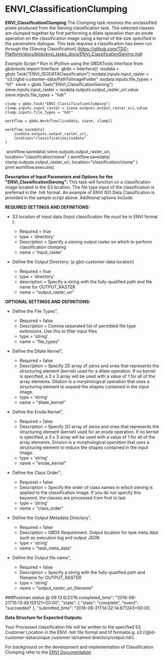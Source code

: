 # ENVI_ClassificationClumping

**ENVI_ClassificationClumping** The Clumping task resolves the unclassified pixels produced from the Sieving classification task.  The selected classes are clumped together by first performing a dilate operation then an erode operation on the classification image using a kernel of the size specified in the parameters dialogue.  This task requires a classification has been run through the [Sieving Classification] (https://github.com/TDG-Platform/docs/blob/envi_tasks_docs/ENVI_ClassificationSieving.md) 

*Example Script:** Run in IPython using the GBDXTools Interface
    from gbdxtools import Interface
​    gbdx = Interface()
​
    isodata = gbdx.Task("ENVI_ISODATAClassification")
    isodata.inputs.input_raster = "s3://gbd-customer-data/PathToImageFolder"
    isodata.inputs.file_types = "tif"
​
    sieve = gbdx.Task("ENVI_ClassificationSieving")
    sieve.inputs.input_raster = isodata.outputs.output_raster_uri.value
    sieve.inputs.file_types = "hdr"

    clump = gbdx.Task("ENVI_ClassificationClumping")
    clump.inputs.input_raster = sieve.outputs.output_raster_uri.value
    clump.inputs.file_types = "hdr"
	
    workflow = gbdx.Workflow([isodata, sieve, clump])
	
    workflow.savedata(
        isodata.outputs.output_raster_uri,
        location="classification/isodata"
    )
​
    workflow.savedata(
        sieve.outputs.output_raster_uri,
        location="classification/sieve"
    )
	workflow.savedata(
        clump.outputs.output_raster_uri,
        location="classification/clump"
    )
​    
    print workflow.execute()
	

**Description of Input Parameters and Options for the "ENVI_ClassificationSieving":**
This task will function on a classification image located in the S3 location.  The file type input of the classification is preferred in the .hdr format.  An example of ENVI ISO Data Classification is provided in the sample script above. Additional options include:
	
**REQUIRED SETTINGS AND DEFINITIONS:**

* S3 location of input data (Input classification file must be in ENVI format ):
    * Required = true
    * type = ‘directory’
	* Description = Specify a sieving output raster on which to perform classification clumping 
    * name = ‘input_raster’

* Define the Output Directory: (a gbd-customer-data location)
    * Required = true
    * type = ‘directory’
	* description = Specify a string with the fully-qualified path and file name for OUTPUT_RASTER
    * name = "output_raster_uri"


**OPTIONAL SETTINGS AND DEFINITIONS:**

* Define the File Types",
    * Required = false 
	* Description = Comma separated list of permitted file type extensions. Use this to filter input files
    * type = 'string'
    * name =  "file_types"

* Define the Dilate Kernel",
    * Required = false 
	* Description = Specify 2D array of zeros and ones that represents the structuring element (kernel) used for a dilate operation. If no kernel is specified, a 3 x 3 array will be used with a value of 1 for all of the array elements. Dilation is a morphological operation that uses a structuring element to expand the shapes contained in the input image.
    * type = 'string'
    * name =  "dilate_kernel"
	
* Define the Erode Kernel",
    * Required = false 
	* Description = Specify 2D array of zeros and ones that represents the structuring element (kernel) used for an erode operation. If no kernel is specified, a 3 x 3 array will be used with a value of 1 for all of the array elements. Erosion is a morphological operation that uses a structuring element to reduce the shapes contained in the input image.
    * type = 'string'
    * name =  "erode_kernel"

* Define the Class Order",
    * Required = false 
	* Description = Specify the order of class names in which sieving is applied to the classification image. If you do not specify this keyword, the classes are processed from first to last
    * type = 'string'
    * name =  "class_order"	
	
* Define the Output Metadata Directory",
    * Required = false 
	* Description = GBDX Requirement. Output location for task meta data such as execution log and output JSON
    * type = 'string'
    * name =  "task_meta_data"

* Define the Output file name",
    * Required = false 
	* Description = Specify a string with the fully-qualified path and filename for OUTPUT_RASTER
    * type = 'string'
    * name =  "output_raster_uri_filename"
	
###Postman status @ 09:13 6/21/16
completed_time": "2016-06-21T15:13:49.155121+00:00",
  "state": {
    "state": "complete",
    "event": "succeeded"
  },
  "submitted_time": "2016-06-21T14:32:14.671243+00:00,


**Data Structure for Expected Outputs:**

Your Processed classification file will be written to the specified S3 Customer Location in the ENVI .hdr file format and tif format(e.g.  s3://gbd-customer-data/unique customer id/named directory/output.hdr).  


For background on the development and implementation of Classification Clumping refer to the [ENVI Documentation](https://www.harrisgeospatial.com/docs/clumpingclasses.html)

